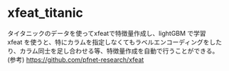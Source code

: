 # xfeat_titanic
タイタニックのデータを使ってxfeatで特徴量作成し、lightGBM で学習  
xfeat を使うと、特にカラムを指定しなくてもラベルエンコーディングをしたり、カラム同士を足し合わせる等、特徴量作成を自動で行うことができる。  
(参考) https://github.com/pfnet-research/xfeat
